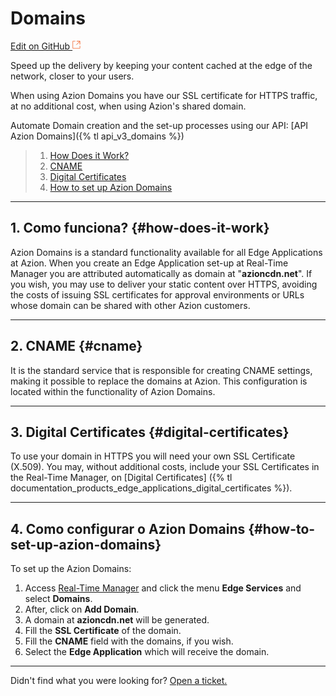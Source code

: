 # **Domains**

[Edit on GitHub <svg width="14" height="14" xmlns="http://www.w3.org/2000/svg"><g fill="none" stroke="#F3652B"><path d="M4.81.71H.672v11.43H12.1V8.001" stroke-width=".8"/><path d="M6.87.786h5.155V5.94M6.31 6.5L12.026.786"/></g></svg>](https://github.com/aziontech/docs_en/edit/master/edge-application/domains/index.md)

Speed up the delivery by keeping your content cached at the edge of the network, closer to your users.

When using Azion Domains you have our SSL certificate for HTTPS traffic, at no additional cost, when using Azion's shared domain.

Automate Domain creation and the set-up processes using our API: [API Azion Domains]({% tl api_v3_domains %})

> 1. [How Does it Work?](#how-does-it-work)
> 2. [CNAME](#cname)
> 3. [Digital Certificates](#digital-certificates)
> 3. [How to set up Azion Domains](#how-to-set-up-azion-domains)

---

## 1. Como funciona? {#how-does-it-work}

Azion Domains is a standard functionality available for all Edge Applications at Azion. When you create an Edge Application set-up at Real-Time Manager you are attributed automatically as domain at "**azioncdn.net**". If you wish, you may use to deliver your static content over HTTPS, avoiding the costs of issuing SSL certificates for approval environments or URLs whose domain can be shared with other Azion customers.

---

## 2. CNAME {#cname}

It is the standard service that is responsible for creating CNAME settings, making it possible to replace the domains at Azion. This configuration is located within the functionality of Azion Domains.

---

## 3. Digital Certificates {#digital-certificates}

To use your domain in HTTPS you will need your own SSL Certificate (X.509). You may, without additional costs, include your SSL Certificates in the Real-Time Manager, on [Digital Certificates] ({% tl documentation_products_edge_applications_digital_certificates %}). 

---

## 4. Como configurar o Azion Domains {#how-to-set-up-azion-domains}

To set up the Azion Domains:

1. Access  [Real-Time Manager](https://manager.azion.com/) and click the menu  **Edge Services** and select **Domains**.
2. After, click on **Add Domain**.
3. A domain at **azioncdn.net** will be generated.
4. Fill the **SSL Certificate** of the domain.
5. Fill the **CNAME** field with the domains, if you wish.
6. Select the **Edge Application** which will receive the domain.

---

Didn't find what you were looking for? [Open a ticket.](https://tickets.azion.com/)
